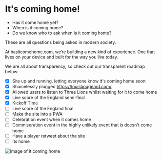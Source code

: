 # It's coming home!
* Has it come home yet?
* When is it coming home?
* Do we know who to ask when is it coming home?

These are all questions being asked in modern society.

At hasitcomehome.com, we’re building a new kind of experience. One that lives on your device and built for the way you live today.

We are all about transparency, so check out our transparent roadmap below:
- [x] Site up and running, letting everyone know it's coming home soon
- [x] Shamelessly plugged https://louisbougeard.com/
- [x] Allowed users to listen to Three Lions whilst waiting for it to come home
- [x] Live score of the England semi-final
- [x] Kickoff Time
- [ ] Live score of the England final
- [ ] Make the site into a PWA
- [ ] Celebration event when it comes home
- [ ] Commiseration event in the highly unlikely event that is doesn't come home
- [ ] Have a player retweet about the site
- [ ] Its home

![Image of it coming home](https://hasitcomehome.com/bg.jpg)
